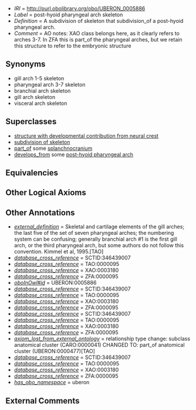  * *IRI* = http://purl.obolibrary.org/obo/UBERON_0005886
 * *Label* = post-hyoid pharyngeal arch skeleton
 * *Definition* = A subdivision of skeleton that subdivision_of a post-hyoid pharyngeal arch.
 * *Comment* = AO notes: XAO class belongs here, as it clearly refers to arches 3-7. In ZFA this is part_of the pharyngeal arches, but we retain this structure to refer to the embryonic structure

## Synonyms

 * gill arch 1-5 skeleton
 * pharyngeal arch 3-7 skeleton
 * branchial arch skeleton
 * gill arch skeleton
 * visceral arch skeleton

## Superclasses

 * [structure with developmental contribution from neural crest](../../UBERON/14/UBERON_0010314.md)
 * [subdivision of skeleton](../../UBERON/12/UBERON_0010912.md)
 * [part_of](../../BFO/50/BFO_0000050.md) some [splanchnocranium](../../UBERON/95/UBERON_0008895.md)
 * [develops_from](../../RO/02/RO_0002202.md) some [post-hyoid pharyngeal arch](../../UBERON/96/UBERON_0008896.md)

## Equivalencies


## Other Logical Axioms


## Other Annotations

 * *[external_definition](../../UBPROP/01/UBPROP_0000001.md)* = Skeletal and cartilage elements of the gill arches; the last five of the set of seven pharyngeal arches; the numbering system can be confusing; generally branchial arch #1 is the first gill arch, or the third pharyngeal arch, but some authors do not follow this convention. Kimmel et al, 1995.[TAO]
 * *[database_cross_reference](../../ef/oboInOwl#hasDbXref.md)* = SCTID:346439007
 * *[database_cross_reference](../../ef/oboInOwl#hasDbXref.md)* = TAO:0000095
 * *[database_cross_reference](../../ef/oboInOwl#hasDbXref.md)* = XAO:0003180
 * *[database_cross_reference](../../ef/oboInOwl#hasDbXref.md)* = ZFA:0000095
 * *[oboInOwl#id](../../id/oboInOwl#id.md)* = UBERON:0005886
 * *[database_cross_reference](../../ef/oboInOwl#hasDbXref.md)* = SCTID:346439007
 * *[database_cross_reference](../../ef/oboInOwl#hasDbXref.md)* = TAO:0000095
 * *[database_cross_reference](../../ef/oboInOwl#hasDbXref.md)* = XAO:0003180
 * *[database_cross_reference](../../ef/oboInOwl#hasDbXref.md)* = ZFA:0000095
 * *[database_cross_reference](../../ef/oboInOwl#hasDbXref.md)* = SCTID:346439007
 * *[database_cross_reference](../../ef/oboInOwl#hasDbXref.md)* = TAO:0000095
 * *[database_cross_reference](../../ef/oboInOwl#hasDbXref.md)* = XAO:0003180
 * *[database_cross_reference](../../ef/oboInOwl#hasDbXref.md)* = ZFA:0000095
 * *[axiom_lost_from_external_ontology](../../UBPROP/02/UBPROP_0000002.md)* = relationship type change: subclass anatomical cluster (CARO:0000041) CHANGED TO: part_of anatomical cluster (UBERON:0000477)[TAO]
 * *[database_cross_reference](../../ef/oboInOwl#hasDbXref.md)* = SCTID:346439007
 * *[database_cross_reference](../../ef/oboInOwl#hasDbXref.md)* = TAO:0000095
 * *[database_cross_reference](../../ef/oboInOwl#hasDbXref.md)* = XAO:0003180
 * *[database_cross_reference](../../ef/oboInOwl#hasDbXref.md)* = ZFA:0000095
 * *[has_obo_namespace](../../ce/oboInOwl#hasOBONamespace.md)* = uberon

## External Comments

